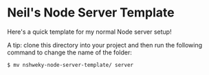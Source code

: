 # Neil's Node Server Template

Here's a quick template for my normal Node server setup!

A tip: clone this directory into your project and then run the following command to change the name of the folder:
```
$ mv nshweky-node-server-template/ server
```
